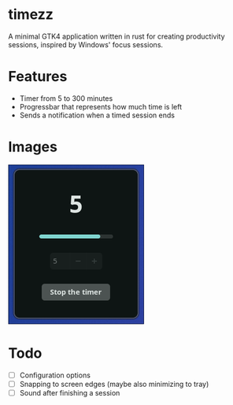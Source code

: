 # timezz
A minimal GTK4 application written in rust for creating productivity sessions, inspired by Windows' focus sessions.

# Features
- Timer from 5 to 300 minutes
- Progressbar that represents how much time is left
- Sends a notification when a timed session ends

# Images
![screenshot](screenshot.png)

# Todo
- [ ] Configuration options
- [ ] Snapping to screen edges (maybe also minimizing to tray)
- [ ] Sound after finishing a session
